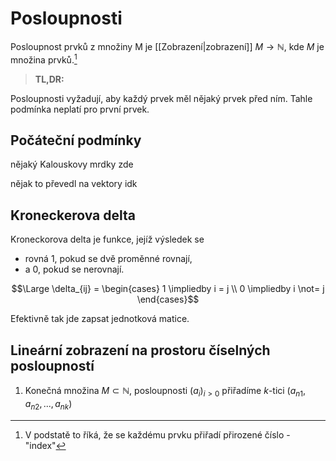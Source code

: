 # Posloupnosti
Posloupnost prvků z množiny M je [[Zobrazení|zobrazení]] $M \to \mathbb{N}$, kde $M$ je množina prvků.[^1]

[^1]:V podstatě to říká, že se každému prvku přiřadí přirozené číslo - "index"


>**TL,DR:**


Posloupnosti vyžadují, aby každý prvek měl nějaký prvek před ním. Tahle podmínka neplatí pro první prvek.


## Počáteční podmínky

nějaký Kalouskovy mrdky zde

nějak to převedl na vektory idk

## Kroneckerova delta
Kroneckorova delta je funkce, jejíž výsledek se 
- rovná 1, pokud se dvě proměnné rovnají, 
- a 0, pokud se nerovnají.

$$\Large \delta_{ij} = 
\begin{cases}
1 \impliedby i = j \\
0 \impliedby i \not= j
\end{cases}$$

Efektivně tak jde zapsat jednotková matice.

## Lineární zobrazení na prostoru číselných posloupností

1. Konečná množina $M \subset \mathbb{N}$, posloupnosti $(a_i)_{i>0}$ přiřadíme $k$-tici ($a_{n1}, a_{n2}, ..., a_{nk}$)